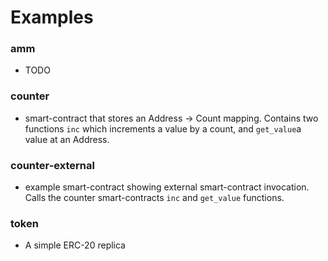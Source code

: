 # Examples

### amm

- TODO

### counter

- smart-contract that stores an Address -> Count mapping. Contains two functions `inc` which increments a value by a count, and `get_value`a value at an Address.

### counter-external

- example smart-contract showing external smart-contract invocation. Calls the counter smart-contracts `inc` and `get_value` functions.

### token

- A simple ERC-20 replica
